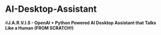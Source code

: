 # AI-Desktop-Assistant

#**J.A.R.V.I.S - OpenAI + Python Powered AI Desktop Assistant that Talks Like a Human (FROM SCRATCH!)**
